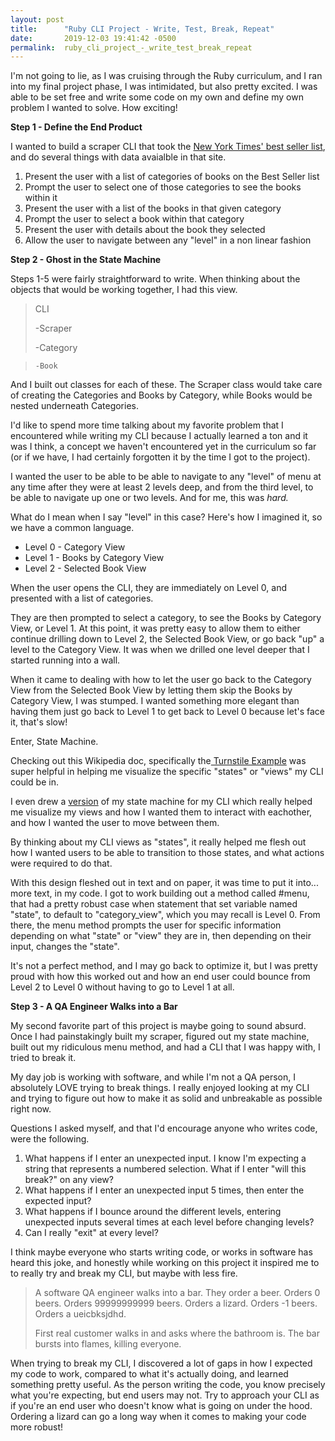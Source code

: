 ```yaml
---
layout: post
title:      "Ruby CLI Project - Write, Test, Break, Repeat"
date:       2019-12-03 19:41:42 -0500
permalink:  ruby_cli_project_-_write_test_break_repeat
---
```



I'm not going to lie, as I was cruising through the Ruby curriculum, and I ran into my final project phase, I was intimidated, but also pretty excited. I was able to be set free and write some code on my own and define my own problem I wanted to solve. How exciting! 


**Step 1 - Define the End Product**

I wanted to build a scraper CLI that took the [New York Times' best seller list](https://www.nytimes.com/books/best-sellers/), and do several things with data avaialble in that site.
1. Present the user with a list of categories of books on the Best Seller list
2. Prompt the user to select one of those categories to see the books within it
3. Present the user with a list of the books in that given category
4. Prompt the user to select a book within that category
5. Present the user with details about the book they selected
6. Allow the user to navigate between any "level" in a non linear fashion


**Step 2 - Ghost in the State Machine**

Steps 1-5 were fairly straightforward to write. When thinking about the objects that would be working together, I had this view.

> CLI 
> 
>-Scraper
>
>   -Category

>     -Book

And I built out classes for each of these. The Scraper class would take care of creating the Categories and Books by Category, while Books would be nested underneath Categories. 

I'd like to spend more time talking about my favorite problem that I encountered while writing my CLI because I actually learned a ton and it was I think, a concept we haven't encountered yet in the curriculum so far (or if we have, I had certainly forgotten it by the time I got to the project).

I wanted the user to be able to be able to navigate to any "level" of menu at any time after they were at least 2 levels deep, and from the third level, to be able to navigate up one or two levels. And for me, this was *hard.*

What do I mean when I say "level" in this case? Here's how I imagined it, so we have a common language.

* Level 0 - Category View
* Level 1 - Books by Category View
* Level 2 - Selected Book View

When the user opens the CLI, they are immediately on Level 0, and presented with a list of categories. 

They are then prompted to select a category, to see the Books by Category View, or Level 1. At this point, it was pretty easy to allow them to either continue drilling down to Level 2, the Selected Book View, or go back "up" a level to the Category View.  It was when we drilled one level deeper that I started running into a wall.

When it came to dealing with how to let the user go back to the Category View from the Selected Book View by letting them skip the Books by Category View, I was stumped. I wanted something more elegant than having them just go back to Level 1 to get back to Level 0 because let's face it, that's slow!

Enter, State Machine. 

Checking out this Wikipedia doc, specifically the[ Turnstile Example](https://en.wikipedia.org/wiki/Finite-state_machine#Example:_coin-operated_turnstile) was super helpful in helping me visualize the specific "states" or "views" my CLI could be in. 

I even drew a [version](https://imgur.com/a/RsCgJQG) of my state machine for my CLI which really helped me visualize my views and how I wanted them to interact with eachother, and how I wanted the user to move between them. 

By thinking about my CLI views as "states", it really helped me flesh out how I wanted users to be able to transition to those states, and what actions were required to do that. 

With this design fleshed out in text and on paper, it was time to put it into... more text, in my code. I got to work building out a method called #menu, that had a pretty robust case when statement that set variable named "state", to default to "category_view", which you may recall is Level 0. From there, the menu method prompts the user for specific information depending on what "state" or "view" they are in, then depending on their input, changes the "state". 

It's not a perfect method, and I may go back to optimize it, but I was pretty proud with how this worked out and how an end user could bounce from Level 2 to Level 0 without having to go to Level 1 at all. 

**Step 3 - A QA Engineer Walks into a Bar**

My second favorite part of this project is maybe going to sound absurd. Once I had painstakingly built my scraper, figured out my state machine, built out my ridiculous menu method, and had a CLI that I was happy with, I tried to break it. 

My day job is working with software, and while I'm not a QA person, I absolutely LOVE trying to break things. I really enjoyed looking at my CLI and trying to figure out how to make it as solid and unbreakable as possible right now.

Questions I asked myself, and that I'd encourage anyone who writes code, were the following.

1. What happens if I enter an unexpected input. I know I'm expecting a string that represents a numbered selection. What if I enter "will this break?" on any view?
2. What happens if I enter an unexpected input 5 times, then enter the expected input?
3. What happens if I bounce around the different levels, entering unexpected inputs several times at each level before changing levels?
4. Can I really "exit" at every level?

I think maybe everyone who starts writing code, or works in software has heard this joke, and honestly while working on this project it inspired me to to really try and break my CLI, but maybe with less fire. 

> A software QA engineer walks into a bar.
> They order a beer. Orders 0 beers. Orders 99999999999 beers. Orders a lizard. Orders -1 beers. Orders a ueicbksjdhd.
> 
> First real customer walks in and asks where the bathroom is. The bar bursts into flames, killing everyone.

When trying to break my CLI, I discovered a lot of gaps in how I expected my code to work, compared to what it's actually doing, and learned something pretty useful. As the person writing the code, you know precisely what you're expecting, but end users may not. Try to approach your CLI as if you're an end user who doesn't know what is going on under the hood. Ordering a lizard can go a long way when it comes to making your code more robust!

